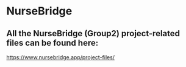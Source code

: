 # NurseBridge

All the NurseBridge (Group2) project-related files can be found here:
------------------------------------------
https://www.nursebridge.app/project-files/
